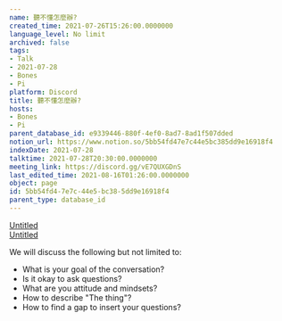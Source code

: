 ```yaml
---
name: 聽不懂怎麼辦?
created_time: 2021-07-26T15:26:00.0000000
language_level: No limit
archived: false
tags:
- Talk
- 2021-07-28
- Bones
- Pi
platform: Discord
title: 聽不懂怎麼辦?
hosts:
- Bones
- Pi
parent_database_id: e9339446-880f-4ef0-8ad7-8ad1f507dded
notion_url: https://www.notion.so/5bb54fd47e7c44e5bc385dd9e16918f4
indexDate: 2021-07-28
talktime: 2021-07-28T20:30:00.0000000
meeting_link: https://discord.gg/vE7QUXGDnS
last_edited_time: 2021-08-16T01:26:00.0000000
object: page
id: 5bb54fd4-7e7c-44e5-bc38-5dd9e16918f4
parent_type: database_id
---
```




[Untitled](https://www.notion.so/12c4a9e645d54aefa860b5f927a0b220)   
[Untitled](https://www.notion.so/482e61b02b9c4456b2b4fe86bb7544c6)   


We will discuss the following but not limited to:
   - What is your goal of the conversation?
   - Is it okay to ask questions?
   - What are you attitude and mindsets?
   - How to describe "The thing"?
   - How to find a gap to insert your questions?






